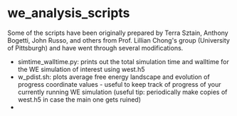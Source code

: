 # we_analysis_scripts

Some of the scripts have been originally prepared by Terra Sztain,
Anthony Bogetti, John Russo, and others from Prof. Lillian
Chong's group (University of Pittsburgh) and have went through
several modifications.

- simtime_walltime.py: prints out the total simulation time and
walltime for the WE simulation of interest using west.h5
- w_pdist.sh: plots average free energy landscape and evolution
of progress coordinate values - useful to keep track of progress
of your currently running WE simulation (useful tip: periodically
make copies of west.h5 in case the main one gets ruined)
- 
